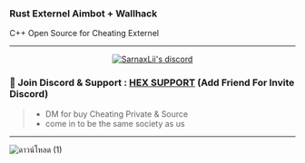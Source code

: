 ### Rust Externel Aimbot + Wallhack
 C++ Open Source for Cheating Externel

***
  <p align="center">
    <a href="https://discord.com/users/943374631644045363">
        <img title="Sarnax discord" alt="SarnaxLii's discord" src="https://discord.c99.nl/widget/theme-3/943374631644045363.png"/>
    </a>
</p>

### 💬 Join Discord & Support : [HEX SUPPORT](https://discord.com/users/943374631644045363) (Add Friend For Invite Discord)
> - DM for buy Cheating Private & Source
> - come in to be the same society as us

***

![ดาวน์โหลด (1)](https://user-images.githubusercontent.com/94861415/157217933-9abbe57e-1a22-4770-a17c-ee04993c0137.png)
